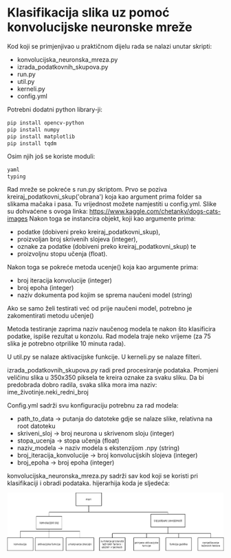 # Klasifikacija slika uz pomoć konvolucijske neuronske mreže

Kod koji se primjenjivao u praktičnom dijelu rada se nalazi unutar skripti:
- konvolucijska_neuronska_mreza.py
- izrada_podatkovnih_skupova.py
- run.py
- util.py
- kerneli.py
- config.yml

Potrebni dodatni python library-ji:
```
pip install opencv-python
pip install numpy
pip install matplotlib
pip install tqdm
```
Osim njih još se koriste moduli:
```
yaml
typing
```

Rad mreže se pokreće s run.py skriptom.
Prvo se poziva kreiraj_podatkovni_skup('obrana') koja kao argument prima folder sa slikama mačaka i pasa. Tu vrijednost možete namjestiti u config.yml.
Slike su dohvaćene s ovoga linka: https://www.kaggle.com/chetankv/dogs-cats-images
Nakon toga se instancira objekt, koji kao argumente prima:
 - podatke (dobiveni preko kreiraj_podatkovni_skup), 
 - proizvoljan broj skrivenih slojeva (integer), 
 - oznake za podatke (dobiveni preko kreiraj_podatkovni_skup) te 
 - proizvoljnu stopu učenja (float).
 
Nakon toga se pokreće metoda ucenje() koja kao argumente prima:
- broj iteracija konvolucije (integer)
- broj epoha (integer)
- naziv dokumenta pod kojim se sprema naučeni model (string)

Ako se samo želi testirati već od prije naučeni model, potrebno je zakomentirati metodu učenje()

Metoda testiranje zaprima naziv naučenog modela te nakon što klasificira podatke, ispiše rezultat u konzolu.
Rad modela traje neko vrijeme (za 75 slika je potrebno otprilike 10 minuta rada).

U util.py se nalaze aktivacijske funkcije.
U kerneli.py se nalaze filteri.

izrada_podatkovnih_skupova.py radi pred procesiranje podataka. Promjeni veličinu slika u 350x350 piksela te kreira oznake za svaku sliku.
Da bi predobrada dobro radila, svaka slika mora ima naziv: ime_životinje.neki_redni_broj

Config.yml sadrži svu konfiguraciju potrebnu za rad modela:
- path_to_data -> putanja do datoteke gdje se nalaze slike, relativna na root datoteku
- skriveni_sloj -> broj neurona u skrivenom sloju (integer)
- stopa_ucenja -> stopa učenja (float)
- naziv_modela -> naziv modela s ekstenzijom .npy (string)
- broj_iteracija_konvolucije -> broj konvolucijskih slojeva (integer)
- broj_epoha -> broj epoha (integer)

konvolucijska_neuronska_mreza.py sadrži sav kod koji se koristi pri klasifikaciji i obradi podataka.
hijerarhija koda je sljedeća:

![Alt text](graf.png?raw=true "Struktura koda")
